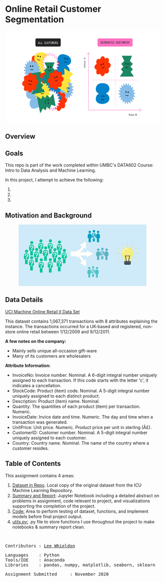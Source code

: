# Online Retail Customer Segmentation 
<p align="center">
<img src="https://github.com/Lwhieldon/OnlineRetailCustomerSegmentation/blob/main/images/Customer-segmentation-performance-matrix.png?raw=true" width="600" height="300" />
</p>

## Overview

## Goals

This repo is part of the work completed within UMBC's DATA602 Course: Intro to Data Analysis and Machine Learning.

In this project, I attempt to achieve the following:
<ol>
<li> </li>
<li> </li>
<li> </li>
</ol>

## Motivation and Background

<p align="center">
<img src="https://github.com/Lwhieldon/OnlineRetailCustomerSegmentation/blob/main/images/Blog-Mining-CRM-Data-Segmentation.png?raw=true" height="200" />
</p>

## Data Details

<a href=https://archive.ics.uci.edu/ml/datasets/Online+Retail+II>UCI Machine Online Retail II Data Set</a>

This dataset contains 1,067,371 transactions with 8 attributes explaining the instance. The transactions occurred for a UK-based and registered, non-store online retail between 1/12/2009 and 9/12/2011. 

<b>A few notes on the company:</b>
<ul>
<li>Mainly sells unique all-occasion gift-ware</li> 
<li>Many of its customers are wholesalers</li> 
</ul>

<b>Attribute Information:</b>
<ul>
<li>InvoiceNo: Invoice number. Nominal. A 6-digit integral number uniquely assigned to each transaction. If this code starts with the letter 'c', it indicates a cancellation.</li> 
<li>StockCode: Product (item) code. Nominal. A 5-digit integral number uniquely assigned to each distinct product.</li> 
<li>Description: Product (item) name. Nominal.</li>
<li>Quantity: The quantities of each product (item) per transaction. Numeric.</li>
<li>InvoiceDate: Invice date and time. Numeric. The day and time when a transaction was generated.</li>
<li>UnitPrice: Unit price. Numeric. Product price per unit in sterling (Â£).</li>
<li>CustomerID: Customer number. Nominal. A 5-digit integral number uniquely assigned to each customer.</li>
<li>Country: Country name. Nominal. The name of the country where a customer resides.</li>
</ul>


## Table of Contents

This assignment contains 4 areas:

<ol>
  <li><a href=https://github.com/Lwhieldon/OnlineRetailCustomerSegmentation/blob/main/online_retail_II.xlsx>Dataset in Repo</a>. Local copy of the original dataset from the ICU Machine Learning Repository.</li>
  <li><a href=https://github.com/Lwhieldon/OnlineRetailCustomerSegmentation/blob/main/summaryreport.ipynb>Summary and Report</a>: Jupyter Notebook including a detailed abstract on problems in assignment, code relevant to project, and visualizations supporting the completion of the project. </li>
  <li> <a href=https://github.com/Lwhieldon/OnlineRetailCustomerSegmentation/blob/main/code.ipynb>Code:</a> Area to perform testing of dataset, functions, and implement models before final project output. </li>
  <li> <a href=https://github.com/Lwhieldon/OnlineRetailCustomerSegmentation/blob/main/utils.py>utils.py:</a> .py file to store functions I use throughout the project to make notebooks & summary report clean. </li>
</ol>

<br>
<pre>
Contributors : <a href=https://github.com/Lwhieldon>Lee Whieldon</a>
</pre>

<pre>
Languages    : Python
Tools/IDE    : Anaconda
Libraries    : pandas, numpy, matplotlib, seaborn, sklearn
</pre>

<pre>
Assignment Submitted     : November 2020
</pre>

